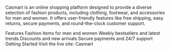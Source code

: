 Casmart is an online shopping platform designed to provide a diverse selection of fashion products, including clothing, footwear, and accessories for men and women. It offers user-friendly features like free shipping, easy returns, secure payments, and round-the-clock customer support.

Features
Fashion items for men and women
Weekly bestsellers and latest trends
Discounts and new arrivals
Secure payments and 24/7 support
Getting Started
Visit the live site: Casmart
